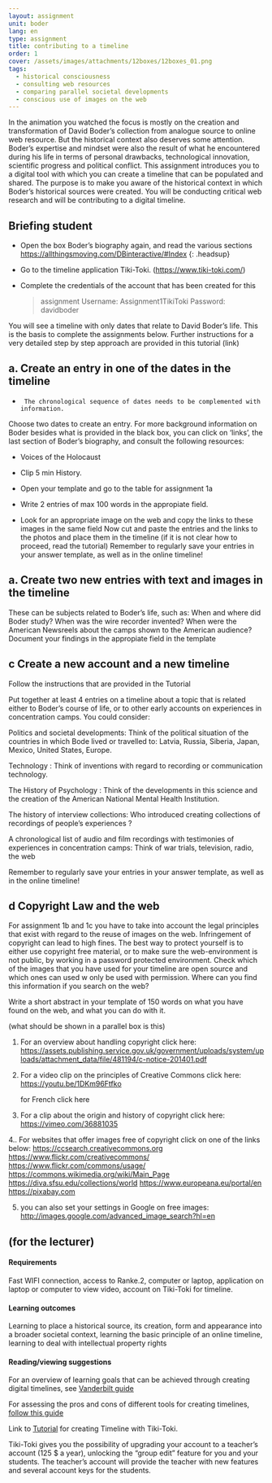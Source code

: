 ```yaml
---
layout: assignment
unit: boder
lang: en
type: assignment
title: contributing to a timeline
order: 1
cover: /assets/images/attachments/12boxes/12boxes_01.png
tags:
  - historical consciousness
  - consulting web resources
  - comparing parallel societal developments
  - conscious use of images on the web
---
```




In the animation you watched the focus is mostly on the creation and  transformation  of David Boder’s collection from
analogue source to online web resource. But the historical context also deserves some attention. Boder’s expertise and mindset
were also the result of what he encountered during his life in terms of personal drawbacks, technological innovation, scientific
progress and political conflict. This assignment introduces you to a digital tool with which you can create a timeline  that can
be populated and shared. The purpose is to make you aware of the historical context in which Boder’s  historical sources were created.
You will be  conducting critical web research and will be contributing to a digital timeline.

<!-- more -->



<!-- briefing-student -->

## Briefing student
- Open the box Boder’s biography  again, and read the various sections
https://allthingsmoving.com/DBinteractive/#Index
  {: .headsup}
- Go to the timeline  application Tiki-Toki. (https://www.tiki-toki.com/)   
- Complete the credentials of the account that has been created for this

  > assignment
    Username: Assignment1TikiToki
    Password: davidboder

You will see a timeline with only dates that relate to David Boder’s life.
This is the basis to complete the assignments below.
Further instructions for a very detailed step by step approach are provided in this tutorial (link)


## a. Create an entry in one of the dates in the timeline

-      The chronological sequence of dates needs to be complemented with information.

Choose two dates to create an entry.
For more background information on Boder besides what is provided in the black box, you can click on  ‘links’, the last section of Boder’s biography, and consult the following resources:

- Voices of the Holocaust
- Clip 5 min History.

- Open your template and go to the table for assignment 1a
- Write 2 entries of max 100 words in the appropiate field.
- Look for an appropriate image on the web and copy the links to these images in the same field
Now cut and paste the entries and the links to the photos and place them in the timeline (if it is not clear how to proceed, read the tutorial)
Remember to regularly save your entries in your answer template, as well as in the online timeline!



## a. Create two new entries with text and images in the timeline

These can be subjects related to Boder’s life, such as:
When and  where did Boder study?
When was the wire recorder invented?
When were the American Newsreels about the camps shown to the American audience?
Document your findings in the appropiate field in the template

## c Create a new account and a new timeline

Follow the instructions that are provided in the Tutorial

Put together at least 4 entries on a timeline about a topic  that is related either to Boder’s course of life, or to other early accounts on experiences in concentration camps.  You could consider:

Politics and societal developments:    Think of the political situation of the countries in which Bode lived or travelled to: Latvia, Russia, Siberia, Japan, Mexico, United States, Europe.

Technology :     Think of  inventions with regard to recording or communication technology.

The History of Psychology :  Think of the developments in this science and the creation of the American National Mental Health Institution.

The history of  interview collections:  Who introduced creating collections of recordings of people’s experiences ?

A chronological list of audio and film recordings with testimonies of experiences in concentration camps: Think of war trials, television, radio, the web

Remember to regularly save your entries in your answer template, as well as in the online timeline!


## d Copyright Law and the web

For assignment 1b and 1c  you have to take into account the legal
principles that exist with regard to the reuse of images on the web.
Infringement of copyright can lead to high fines. The best way to
protect yourself is to either use copyright free material, or to make sure
the web-environment is not public, by working in a password protected
environment.
Check which of the images that you have used for your timeline are
open source and which ones can used w only be used with permission.
Where can you find this information if you search on the web?

Write a short abstract in your template of 150 words on what you have found on the web, and what you can do with it.



(what should be shown in a parallel box is this)


1. For an overview about handling copyright click here: https://assets.publishing.service.gov.uk/government/uploads/system/uploads/attachment_data/file/481194/c-notice-201401.pdf

2. For a video clip on the principles of Creative Commons click here: https://youtu.be/1DKm96Ftfko

   for French click here

3.  For a clip about the origin and history of copyright click here: https://vimeo.com/36881035

4..  For  websites that offer images free of copyright click on one of the links below:
      https://ccsearch.creativecommons.org
      https://www.flickr.com/creativecommons/
     https://www.flickr.com/commons/usage/
     https://commons.wikimedia.org/wiki/Main_Page
     https://diva.sfsu.edu/collections/world
     https://www.europeana.eu/portal/en
     https://pixabay.com

5. you can also set your settings in Google on free images:
    http://images.google.com/advanced_image_search?hl=en

<!-- briefing-teacher -->
## (for the lecturer)

#### Requirements

Fast WIFI connection, access to Ranke.2, computer or laptop,
application on laptop or computer to view video, account on Tiki-Toki for timeline.


#### Learning outcomes

Learning to place a historical source, its creation, form and
appearance into a broader societal context, learning the basic principle of an
online timeline, learning to deal with intellectual property rights

#### Reading/viewing  suggestions

For an overview of learning goals that can be achieved through creating digital timelines, see [Vanderbilt guide]( https://cft.vanderbilt.edu/guides-sub-pages/digital-timelines/)

For assessing the pros and cons of different tools for creating timelines, [follow this guide](https://docs.google.com/document/d/1uprzcDAFaCgK_1TB-A4QxkUjWIMrkWZOG6kAXQdhdDg/edit)

Link to [Tutorial](https://drive.google.com/drive/folders/1sV1BRipvgPlv0NZpiMLErfcPs3L1AOvy) for creating Timeline with Tiki-Toki.

Tiki-Toki gives you the possibility of upgrading your account to a teacher’s account (125 $ a year), unlocking the “group edit” feature for you and your students. The teacher’s account will provide the teacher with new features and several account keys for the students.
